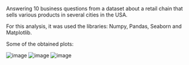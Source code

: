 Answering 10 business questions from a dataset about a retail chain that sells various products in several cities in the USA.

For this analysis, it was used the libraries: Numpy, Pandas, Seaborn and Matplotlib. 

Some of the obtained plots:

![image](https://github.com/CarolineSodre/Exploratory-Data-Analysis-in-Python/assets/121108744/8e4312c4-60dd-4452-b07a-82389917f78f)
![image](https://github.com/CarolineSodre/Exploratory-Data-Analysis-in-Python/assets/121108744/da88d564-c9b4-4443-9074-042e49c20456)
![image](https://github.com/CarolineSodre/Exploratory-Data-Analysis-in-Python/assets/121108744/91138831-0862-49bc-b957-8e9a174ed9e8)





